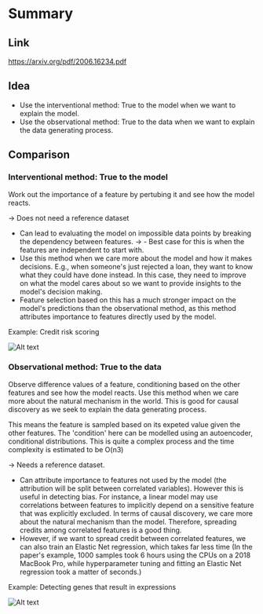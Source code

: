 # Summary

## Link

<https://arxiv.org/pdf/2006.16234.pdf>

## Idea

- Use the interventional method: True to the model when we want to explain the model.
- Use the observational method: True to the data when we want to explain the data generating process.

## Comparison

### Interventional method: True to the model

Work out the importance of a feature by pertubing it and see how the model reacts.

-> Does not need a reference dataset

- Can lead to evaluating the model on impossible data points by breaking the dependency between features. -> - Best case for this is when the features are independent to start with.
- Use this method when we care more about the model and how it makes decisions. E.g., when someone's just rejected a loan, they want to know what they could have done instead. In this case, they need to improve on what the model cares about so we want to provide insights to the model's decision making.
- Feature selection based on this has a much stronger impact on the model's predictions than the observational method, as this method attributes importance to features directly used by the model.

Example: Credit risk scoring

![Alt text](images/true_to_model_vs_true_to_data.png)


### Observational method: True to the data

Observe difference values of a feature, conditioning based on the other features and see how the model reacts. Use this method when we care more about the natural mechanism in the world. This is good for causal discovery as we seek to explain the data generating process.

This means the feature is sampled based on its expeted value given the other features. The 'condition' here can be modelled using an autoencoder, conditional distributions. This is quite a complex process and the time complexity is estimated to be O(n3)

-> Needs a reference dataset.

- Can attribute importance to features not used by the model (the attribution will be split between correlated variables). However this is useful in detecting bias. For instance, a linear model may use correlations between features to implicitly depend on a sensitive feature that was explicitly excluded. In terms of causal discovery, we care more about the natural mechanism than the model. Therefore, spreading credits among correlated features is a good thing.
- However, if we want to spread credit between correlated features, we can also train an Elastic Net regression, which takes far less time (In the paper's example, 1000 samples took 6 hours using the CPUs on a 2018 MacBook Pro, while hyperparameter tuning and fitting an Elastic Net regression took a matter of seconds.)

Example: Detecting genes that result in expressions

![Alt text](images/true_to_model_vs_true_to_data.png)
